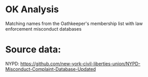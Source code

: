 # OK Analysis
Matching names from the Oathkeeper's membership list with law enforcement misconduct databases

# Source data:

NYPD: https://github.com/new-york-civil-liberties-union/NYPD-Misconduct-Complaint-Database-Updated